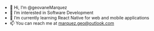 - 👋 Hi, I’m @geovaneMarquez
- 👀 I’m interested in Software Development
- 🌱 I’m currently learning React Native for web and mobile applications
- 📫 You can reach me at marquez.geo@outlook.com

<!---
geovaneMarquez/geovaneMarquez is a ✨ special ✨ repository because its `README.md` (this file) appears on your GitHub profile.
You can click the Preview link to take a look at your changes.
--->
